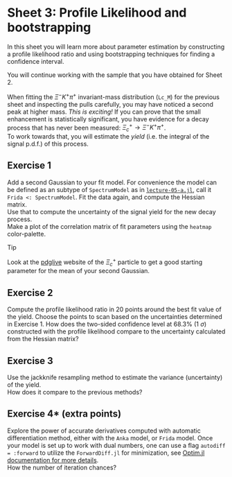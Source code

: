 # Sheet 3: Profile Likelihood and bootstrapping

In this sheet you will learn more about parameter estimation by constructing a profile likelihood ratio and using bootstrapping techniques for finding a confidence interval.

You will continue working with the sample that you have obtained for Sheet 2.

When fitting the $\Xi^- K^+ \pi^+$ invariant-mass distribution (`Lc_M`) for the previous sheet and inspecting the pulls carefully, you may have noticed a second peak at higher mass. *This is exciting!* If you can prove that the small enhancement is statistically significant, you have evidence for a decay process that has never been measured: $\Xi_c^+ \rightarrow \Xi^- K^+ \pi^+$.<br>
To work towards that, you will estimate the *yield* (i.e. the integral of the signal p.d.f.) of this process.

## Exercise 1

Add a second Gaussian to your fit model.
For convenience the model can be defined as an subtype of `SpectrumModel` as in [`lecture-05-a.jl`](../lectures/lecture-05-a.jl), call it `Frida <: SpectrumModel`.
Fit the data again, and compute the Hessian matrix. <br>
Use that to compute the uncertainty of the signal yield for the new decay process. <br>
Make a plot of the correlation matrix of fit parameters using the `heatmap` color-palette.

> [!TIP]
> Look at the [pdglive](https://pdglive.lbl.gov/Particle.action?init=0&node=S045&home=BXXX040) website of the $\Xi_c^+$ particle to get a good starting parameter for the mean of your second Gaussian.

## Exercise 2

Compute the profile likelihood ratio in 20 points around the best fit value of the yield.
Choose the points to scan based on the uncertainties determined in Exercise 1.
How does the two-sided confidence level at 68.3% (1 $\sigma$) constructed with the profile likelihood compare to the uncertainty calculated from the Hessian matrix?

## Exercise 3

Use the jackknife resampling method to estimate the variance (uncertainty) of the yield.<br>
How does it compare to the previous methods?

## Exercise 4* (extra points)

Explore the power of accurate derivatives computed with automatic differentiation method, either with the `Anka` model, or `Frida` model.
Once your model is set up to work with dual numbers, one can use a flag `autodiff = :forward` to utilize the `ForwardDiff.jl` for minimization, see [Optim.jl documentation for more details](https://julianlsolvers.github.io/Optim.jl/stable/user/gradientsandhessians/).<br>
How the number of iteration chances?
